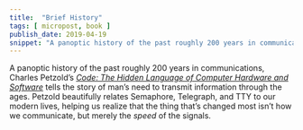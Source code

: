 ```yaml
---
title:  "Brief History"
tags: [ micropost, book ]
publish_date: 2019-04-19
snippet: "A panoptic history of the past roughly 200 years in communications, Charles Petzold’s Code: The Hidden Language of Computer Hardware and Software tells the story of man’s need to transmit information through the ages."
---
```


A panoptic history of the past roughly 200 years in communications, Charles
Petzold’s
_[Code: The Hidden Language of Computer Hardware and Software](https://books.apple.com/us/book/code/id850460676)_
tells the story of man’s need to transmit information through the ages. Petzold
beautifully relates Semaphore, Telegraph, and TTY to our modern lives, helping
us realize that the thing that’s changed most isn’t how we communicate, but
merely the _speed_ of the signals.
